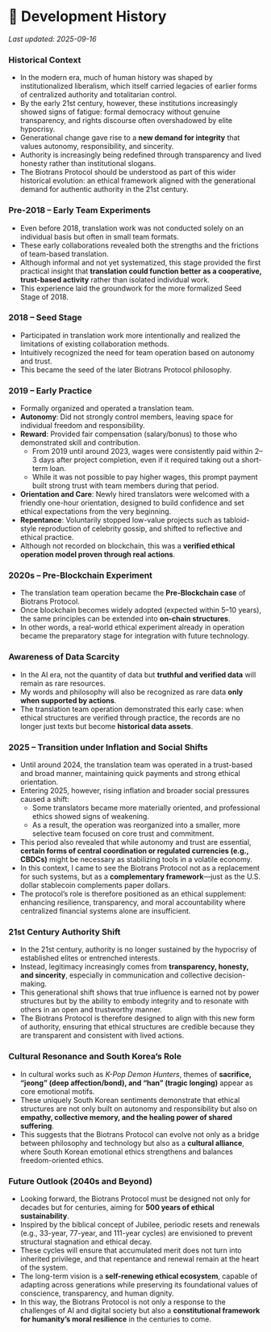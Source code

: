 # 📜 Development History  
*Last updated: 2025-09-16*

### Historical Context
- In the modern era, much of human history was shaped by institutionalized liberalism, which itself carried legacies of earlier forms of centralized authority and totalitarian control.  
- By the early 21st century, however, these institutions increasingly showed signs of fatigue: formal democracy without genuine transparency, and rights discourse often overshadowed by elite hypocrisy.  
- Generational change gave rise to a **new demand for integrity** that values autonomy, responsibility, and sincerity.  
- Authority is increasingly being redefined through transparency and lived honesty rather than institutional slogans.  
- The Biotrans Protocol should be understood as part of this wider historical evolution: an ethical framework aligned with the generational demand for authentic authority in the 21st century.  

### Pre-2018 – Early Team Experiments
- Even before 2018, translation work was not conducted solely on an individual basis but often in small team formats.  
- These early collaborations revealed both the strengths and the frictions of team-based translation.  
- Although informal and not yet systematized, this stage provided the first practical insight that **translation could function better as a cooperative, trust-based activity** rather than isolated individual work.  
- This experience laid the groundwork for the more formalized Seed Stage of 2018.  

### 2018 – Seed Stage
- Participated in translation work more intentionally and realized the limitations of existing collaboration methods.  
- Intuitively recognized the need for team operation based on autonomy and trust.  
- This became the seed of the later Biotrans Protocol philosophy.  

### 2019 – Early Practice
- Formally organized and operated a translation team.  
- **Autonomy**: Did not strongly control members, leaving space for individual freedom and responsibility.  
- **Reward**: Provided fair compensation (salary/bonus) to those who demonstrated skill and contribution.  
  - From 2019 until around 2023, wages were consistently paid within 2–3 days after project completion, even if it required taking out a short-term loan.  
  - While it was not possible to pay higher wages, this prompt payment built strong trust with team members during that period.  
- **Orientation and Care**: Newly hired translators were welcomed with a friendly one-hour orientation, designed to build confidence and set ethical expectations from the very beginning.  
- **Repentance**: Voluntarily stopped low-value projects such as tabloid-style reproduction of celebrity gossip, and shifted to reflective and ethical practice.  
- Although not recorded on blockchain, this was a **verified ethical operation model proven through real actions**.  

### 2020s – Pre-Blockchain Experiment
- The translation team operation became the **Pre-Blockchain case** of Biotrans Protocol.  
- Once blockchain becomes widely adopted (expected within 5–10 years), the same principles can be extended into **on-chain structures**.  
- In other words, a real-world ethical experiment already in operation became the preparatory stage for integration with future technology.  

### Awareness of Data Scarcity
- In the AI era, not the quantity of data but **truthful and verified data** will remain as rare resources.  
- My words and philosophy will also be recognized as rare data **only when supported by actions**.  
- The translation team operation demonstrated this early case: when ethical structures are verified through practice, the records are no longer just texts but become **historical data assets**.  

### 2025 – Transition under Inflation and Social Shifts
- Until around 2024, the translation team was operated in a trust-based and broad manner, maintaining quick payments and strong ethical orientation.  
- Entering 2025, however, rising inflation and broader social pressures caused a shift:  
  - Some translators became more materially oriented, and professional ethics showed signs of weakening.  
  - As a result, the operation was reorganized into a smaller, more selective team focused on core trust and commitment.  
- This period also revealed that while autonomy and trust are essential, **certain forms of central coordination or regulated currencies (e.g., CBDCs)** might be necessary as stabilizing tools in a volatile economy.  
- In this context, I came to see the Biotrans Protocol not as a replacement for such systems, but as a **complementary framework**—just as the U.S. dollar stablecoin complements paper dollars.  
- The protocol’s role is therefore positioned as an ethical supplement: enhancing resilience, transparency, and moral accountability where centralized financial systems alone are insufficient.  

### 21st Century Authority Shift
- In the 21st century, authority is no longer sustained by the hypocrisy of established elites or entrenched interests.  
- Instead, legitimacy increasingly comes from **transparency, honesty, and sincerity**, especially in communication and collective decision-making.  
- This generational shift shows that true influence is earned not by power structures but by the ability to embody integrity and to resonate with others in an open and trustworthy manner.  
- The Biotrans Protocol is therefore designed to align with this new form of authority, ensuring that ethical structures are credible because they are transparent and consistent with lived actions.  

### Cultural Resonance and South Korea’s Role
- In cultural works such as *K-Pop Demon Hunters*, themes of **sacrifice, “jeong” (deep affection/bond), and “han” (tragic longing)** appear as core emotional motifs.  
- These uniquely South Korean sentiments demonstrate that ethical structures are not only built on autonomy and responsibility but also on **empathy, collective memory, and the healing power of shared suffering**.  
- This suggests that the Biotrans Protocol can evolve not only as a bridge between philosophy and technology but also as a **cultural alliance**, where South Korean emotional ethics strengthens and balances freedom-oriented ethics.  

### Future Outlook (2040s and Beyond)
- Looking forward, the Biotrans Protocol must be designed not only for decades but for centuries, aiming for **500 years of ethical sustainability**.  
- Inspired by the biblical concept of Jubilee, periodic resets and renewals (e.g., 33-year, 77-year, and 111-year cycles) are envisioned to prevent structural stagnation and ethical decay.  
- These cycles will ensure that accumulated merit does not turn into inherited privilege, and that repentance and renewal remain at the heart of the system.  
- The long-term vision is a **self-renewing ethical ecosystem**, capable of adapting across generations while preserving its foundational values of conscience, transparency, and human dignity.  
- In this way, the Biotrans Protocol is not only a response to the challenges of AI and digital society but also a **constitutional framework for humanity’s moral resilience** in the centuries to come.  
